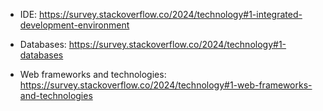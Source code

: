 - IDE: https://survey.stackoverflow.co/2024/technology#1-integrated-development-environment

- Databases: https://survey.stackoverflow.co/2024/technology#1-databases

- Web frameworks and technologies: https://survey.stackoverflow.co/2024/technology#1-web-frameworks-and-technologies
